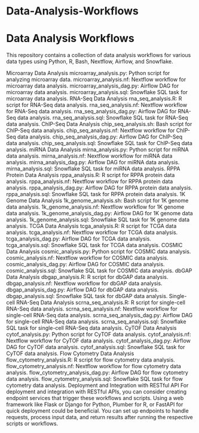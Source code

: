 # Data-Analysis-Workflows

# Data Analysis Workflows

This repository contains a collection of data analysis workflows for various data types using Python, R, Bash, Nextflow, Airflow, and Snowflake.

Microarray Data Analysis
microarray_analysis.py: Python script for analyzing microarray data.
microarray_analysis.nf: Nextflow workflow for microarray data analysis.
microarray_analysis_dag.py: Airflow DAG for microarray data analysis.
microarray_analysis.sql: Snowflake SQL task for microarray data analysis.
RNA-Seq Data Analysis
rna_seq_analysis.R: R script for RNA-Seq data analysis.
rna_seq_analysis.nf: Nextflow workflow for RNA-Seq data analysis.
rna_seq_analysis_dag.py: Airflow DAG for RNA-Seq data analysis.
rna_seq_analysis.sql: Snowflake SQL task for RNA-Seq data analysis.
ChIP-Seq Data Analysis
chip_seq_analysis.sh: Bash script for ChIP-Seq data analysis.
chip_seq_analysis.nf: Nextflow workflow for ChIP-Seq data analysis.
chip_seq_analysis_dag.py: Airflow DAG for ChIP-Seq data analysis.
chip_seq_analysis.sql: Snowflake SQL task for ChIP-Seq data analysis.
miRNA Data Analysis
mirna_analysis.py: Python script for miRNA data analysis.
mirna_analysis.nf: Nextflow workflow for miRNA data analysis.
mirna_analysis_dag.py: Airflow DAG for miRNA data analysis.
mirna_analysis.sql: Snowflake SQL task for miRNA data analysis.
RPPA Protein Data Analysis
rppa_analysis.R: R script for RPPA protein data analysis.
rppa_analysis.nf: Nextflow workflow for RPPA protein data analysis.
rppa_analysis_dag.py: Airflow DAG for RPPA protein data analysis.
rppa_analysis.sql: Snowflake SQL task for RPPA protein data analysis.
1K Genome Data Analysis
1k_genome_analysis.sh: Bash script for 1K genome data analysis.
1k_genome_analysis.nf: Nextflow workflow for 1K genome data analysis.
1k_genome_analysis_dag.py: Airflow DAG for 1K genome data analysis.
1k_genome_analysis.sql: Snowflake SQL task for 1K genome data analysis.
TCGA Data Analysis
tcga_analysis.R: R script for TCGA data analysis.
tcga_analysis.nf: Nextflow workflow for TCGA data analysis.
tcga_analysis_dag.py: Airflow DAG for TCGA data analysis.
tcga_analysis.sql: Snowflake SQL task for TCGA data analysis.
COSMIC Data Analysis
cosmic_analysis.py: Python script for COSMIC data analysis.
cosmic_analysis.nf: Nextflow workflow for COSMIC data analysis.
cosmic_analysis_dag.py: Airflow DAG for COSMIC data analysis.
cosmic_analysis.sql: Snowflake SQL task for COSMIC data analysis.
dbGAP Data Analysis
dbgap_analysis.R: R script for dbGAP data analysis.
dbgap_analysis.nf: Nextflow workflow for dbGAP data analysis.
dbgap_analysis_dag.py: Airflow DAG for dbGAP data analysis.
dbgap_analysis.sql: Snowflake SQL task for dbGAP data analysis.
Single-cell RNA-Seq Data Analysis
scrna_seq_analysis.R: R script for single-cell RNA-Seq data analysis.
scrna_seq_analysis.nf: Nextflow workflow for single-cell RNA-Seq data analysis.
scrna_seq_analysis_dag.py: Airflow DAG for single-cell RNA-Seq data analysis.
scrna_seq_analysis.sql: Snowflake SQL task for single-cell RNA-Seq data analysis.
CyTOF Data Analysis
cytof_analysis.py: Python script for CyTOF data analysis.
cytof_analysis.nf: Nextflow workflow for CyTOF data analysis.
cytof_analysis_dag.py: Airflow DAG for CyTOF data analysis.
cytof_analysis.sql: Snowflake SQL task for CyTOF data analysis.
Flow Cytometry Data Analysis
flow_cytometry_analysis.R: R script for flow cytometry data analysis.
flow_cytometry_analysis.nf: Nextflow workflow for flow cytometry data analysis.
flow_cytometry_analysis_dag.py: Airflow DAG for flow cytometry data analysis.
flow_cytometry_analysis.sql: Snowflake SQL task for flow cytometry data analysis.
Deployment and Integration with RESTful API
For deployment and integration with RESTful APIs, you can consider creating endpoint services that trigger these workflows and scripts. Using a web framework like Flask or Django for Python, Plumber for R, or FastAPI for quick deployment could be beneficial. You can set up endpoints to handle requests, process input data, and return results after running the respective scripts or workflows.
